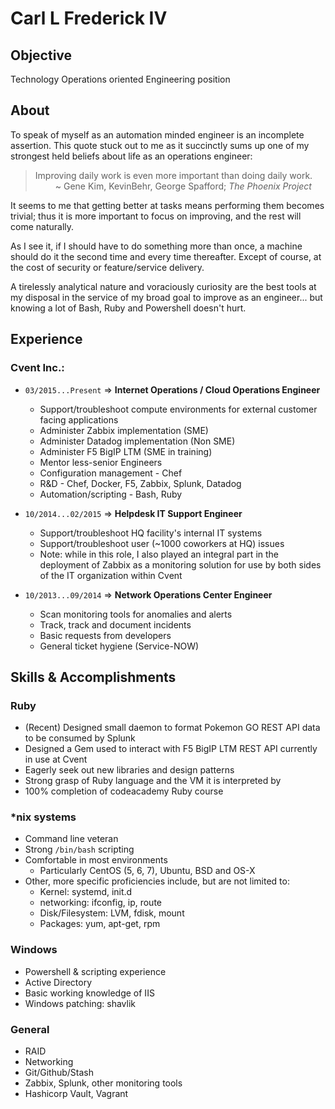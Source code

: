 # Carl L Frederick IV

## Objective
Technology Operations oriented Engineering position

## About
To speak of myself as an automation minded engineer is an incomplete assertion. This quote stuck out to me as it succinctly sums up one of my strongest held beliefs about life as an operations engineer:

>Improving daily work is even more important than doing daily work.<br>
&ensp;&ensp;&ensp;&ensp; ~ Gene Kim, KevinBehr, George Spafford; _The Phoenix Project_

It seems to me that getting better at tasks means performing them becomes trivial; thus it is more important to focus on improving, and the rest will come naturally.

As I see it, if I should have to do something more than once, a machine should do it the second time and every time thereafter. Except of course, at the cost of security or feature/service delivery.

A tirelessly analytical nature and voraciously curiosity are the best tools at my disposal in the service of my broad goal to improve as an engineer... but knowing a lot of Bash, Ruby and Powershell doesn't hurt.

## Experience
### Cvent Inc.:
+ `03/2015...Present` => **Internet Operations / Cloud Operations Engineer**
  + Support/troubleshoot compute environments for external customer facing applications
  + Administer Zabbix implementation (SME)
  + Administer Datadog implementation (Non SME)
  + Administer F5 BigIP LTM (SME in training)
  + Mentor less-senior Engineers
  + Configuration management - Chef
  + R&D - Chef, Docker, F5, Zabbix, Splunk, Datadog
  + Automation/scripting - Bash, Ruby

+ `10/2014...02/2015` => **Helpdesk IT Support Engineer**
  + Support/troubleshoot HQ facility's internal IT systems
  + Support/troubleshoot user (~1000 coworkers at HQ) issues
  + Note: while in this role, I also played an integral part in the deployment of Zabbix as a monitoring solution for use by both sides of the IT organization within Cvent

+ `10/2013...09/2014` => **Network Operations Center Engineer**
  + Scan monitoring tools for anomalies and alerts
  + Track, track and document incidents
  + Basic requests from developers
  + General ticket hygiene (Service-NOW)


## Skills & Accomplishments
### Ruby
+ (Recent) Designed small daemon to format Pokemon GO REST API data to be consumed by Splunk
+ Designed a Gem used to interact with F5 BigIP LTM REST API currently in use at Cvent
+ Eagerly seek out new libraries and design patterns
+ Strong grasp of Ruby language and the VM it is interpreted by
+ 100% completion of codeacademy Ruby course

### \*nix systems
+ Command line veteran
+ Strong `/bin/bash` scripting
+ Comfortable in most environments
  + Particularly CentOS (5, 6, 7), Ubuntu, BSD and OS-X
+ Other, more specific proficiencies include, but are not limited to:
  + Kernel: systemd, init.d
  + networking: ifconfig, ip, route
  + Disk/Filesystem: LVM, fdisk, mount
  + Packages: yum, apt-get, rpm

### Windows
+ Powershell & scripting experience
+ Active Directory
+ Basic working knowledge of IIS
+ Windows patching: shavlik

### General
+ RAID
+ Networking
+ Git/Github/Stash
+ Zabbix, Splunk, other monitoring tools
+ Hashicorp Vault, Vagrant
